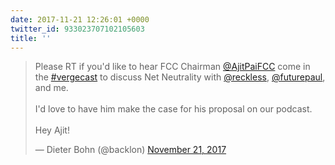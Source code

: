 ```yaml
---
date: 2017-11-21 12:26:01 +0000
twitter_id: 933023707102105603
title: ''
---
```


<blockquote class="twitter-tweet"><p lang="en" dir="ltr">Please RT if you&#39;d like to hear FCC Chairman <a href="https://twitter.com/AjitPaiFCC?ref_src=twsrc%5Etfw">@AjitPaiFCC</a> come in the <a href="https://twitter.com/hashtag/vergecast?src=hash&amp;ref_src=twsrc%5Etfw">#vergecast</a> to discuss Net Neutrality with <a href="https://twitter.com/reckless?ref_src=twsrc%5Etfw">@reckless</a>, <a href="https://twitter.com/futurepaul?ref_src=twsrc%5Etfw">@futurepaul</a>, and me.<br><br>I&#39;d love to have him make the case for his proposal on our podcast. <br><br>Hey Ajit!</p>&mdash; Dieter Bohn (@backlon) <a href="https://twitter.com/backlon/status/933009072630120450?ref_src=twsrc%5Etfw">November 21, 2017</a></blockquote>
<script async src="https://platform.twitter.com/widgets.js" charset="utf-8"></script>
